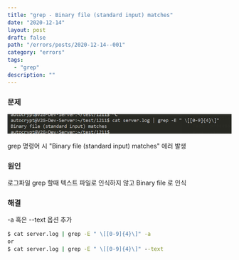 ```yaml
---
title: "grep - Binary file (standard input) matches"
date: "2020-12-14"
layout: post
draft: false
path: "/errors/posts/2020-12-14--001"
category: "errors"
tags:
  - "grep"
description: ""
---
```


### 문제
![](./001-01.PNG)

grep 명령어 시 "Binary file (standard input) matches" 에러 발생

### 원인
로그파일 grep 할때 텍스트 파일로 인식하지 않고 Binary file 로 인식


### 해결
-a 혹은 --text 옵션 추가

```cmd
$ cat server.log | grep -E " \[[0-9]{4}\]" -a
or
$ cat server.log | grep -E " \[[0-9]{4}\]" --text
```
